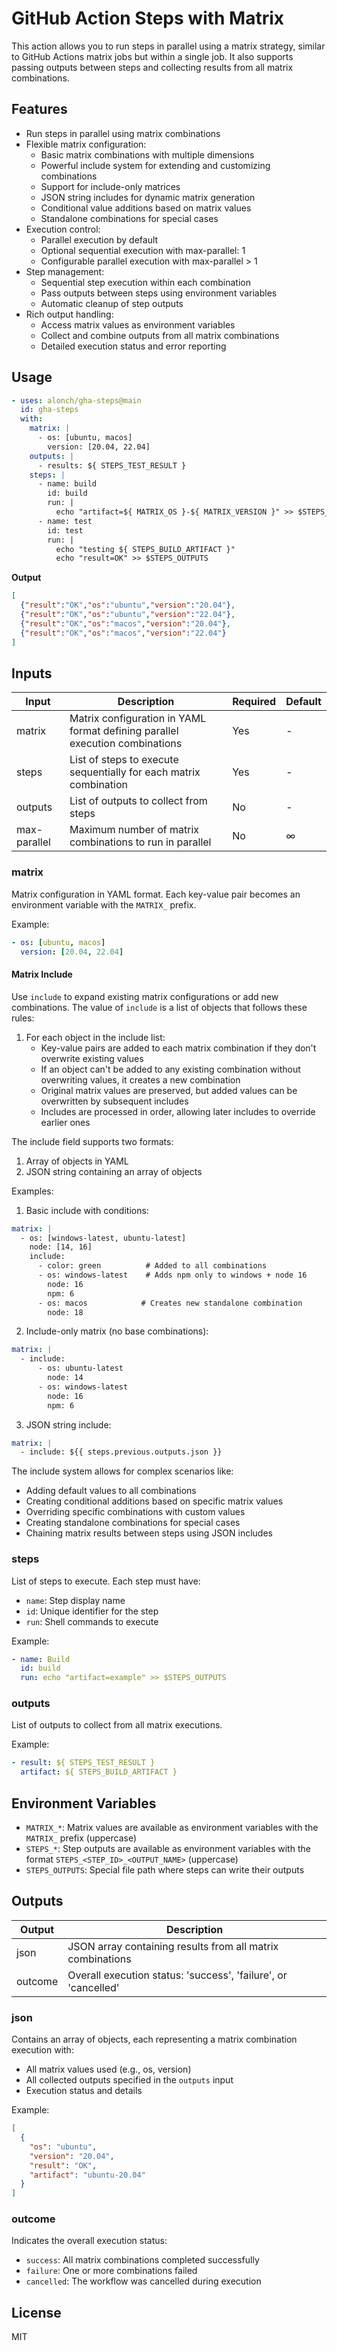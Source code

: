 # GitHub Action Steps with Matrix

This action allows you to run steps in parallel using a matrix strategy, similar to GitHub Actions matrix jobs but within a single job. It also supports passing outputs between steps and collecting results from all matrix combinations.

## Features

- Run steps in parallel using matrix combinations
- Flexible matrix configuration:
  - Basic matrix combinations with multiple dimensions
  - Powerful include system for extending and customizing combinations
  - Support for include-only matrices
  - JSON string includes for dynamic matrix generation
  - Conditional value additions based on matrix values
  - Standalone combinations for special cases
- Execution control:
  - Parallel execution by default
  - Optional sequential execution with max-parallel: 1
  - Configurable parallel execution with max-parallel > 1
- Step management:
  - Sequential step execution within each combination
  - Pass outputs between steps using environment variables
  - Automatic cleanup of step outputs
- Rich output handling:
  - Access matrix values as environment variables
  - Collect and combine outputs from all matrix combinations
  - Detailed execution status and error reporting

## Usage

```yaml
- uses: alonch/gha-steps@main
  id: gha-steps
  with:
    matrix: |
      - os: [ubuntu, macos]
        version: [20.04, 22.04]
    outputs: |
      - results: ${ STEPS_TEST_RESULT }
    steps: |
      - name: build
        id: build
        run: |
          echo "artifact=${ MATRIX_OS }-${ MATRIX_VERSION }" >> $STEPS_OUTPUTS
      - name: test
        id: test
        run: |
          echo "testing ${ STEPS_BUILD_ARTIFACT }"
          echo "result=OK" >> $STEPS_OUTPUTS
```
**Output**

```json
[
  {"result":"OK","os":"ubuntu","version":"20.04"},
  {"result":"OK","os":"ubuntu","version":"22.04"},
  {"result":"OK","os":"macos","version":"20.04"},
  {"result":"OK","os":"macos","version":"22.04"}
]
```

## Inputs

| Input        | Description                                                                | Required | Default |
|--------------|----------------------------------------------------------------------------|----------|----------|
| matrix       | Matrix configuration in YAML format defining parallel execution combinations | Yes      | -        |
| steps        | List of steps to execute sequentially for each matrix combination          | Yes      | -        |
| outputs      | List of outputs to collect from steps                                      | No      | -        |
| max-parallel | Maximum number of matrix combinations to run in parallel                    | No       | ∞        |

### matrix
Matrix configuration in YAML format. Each key-value pair becomes an environment variable with the `MATRIX_` prefix.

Example:
```yaml
- os: [ubuntu, macos]
  version: [20.04, 22.04]
```

#### Matrix Include
Use `include` to expand existing matrix configurations or add new combinations. The value of `include` is a list of objects that follows these rules:

1. For each object in the include list:
   - Key-value pairs are added to each matrix combination if they don't overwrite existing values
   - If an object can't be added to any existing combination without overwriting values, it creates a new combination
   - Original matrix values are preserved, but added values can be overwritten by subsequent includes
   - Includes are processed in order, allowing later includes to override earlier ones

The include field supports two formats:
1. Array of objects in YAML
2. JSON string containing an array of objects

Examples:

1. Basic include with conditions:
```yaml
matrix: |
  - os: [windows-latest, ubuntu-latest]
    node: [14, 16]
    include:
      - color: green          # Added to all combinations
      - os: windows-latest    # Adds npm only to windows + node 16
        node: 16
        npm: 6
      - os: macos            # Creates new standalone combination
        node: 18
```

2. Include-only matrix (no base combinations):
```yaml
matrix: |
  - include:
      - os: ubuntu-latest
        node: 14
      - os: windows-latest
        node: 16
        npm: 6
```

3. JSON string include:
```yaml
matrix: |
  - include: ${{ steps.previous.outputs.json }}
```

The include system allows for complex scenarios like:
- Adding default values to all combinations
- Creating conditional additions based on specific matrix values
- Overriding specific combinations with custom values
- Creating standalone combinations for special cases
- Chaining matrix results between steps using JSON includes

### steps
List of steps to execute. Each step must have:
- `name`: Step display name
- `id`: Unique identifier for the step
- `run`: Shell commands to execute

Example:
```yaml
- name: Build
  id: build
  run: echo "artifact=example" >> $STEPS_OUTPUTS
```

### outputs
List of outputs to collect from all matrix executions.

Example:
```yaml
- result: ${ STEPS_TEST_RESULT }
  artifact: ${ STEPS_BUILD_ARTIFACT }
```

## Environment Variables

- `MATRIX_*`: Matrix values are available as environment variables with the `MATRIX_` prefix (uppercase)
- `STEPS_*`: Step outputs are available as environment variables with the format `STEPS_<STEP_ID>_<OUTPUT_NAME>` (uppercase)
- `STEPS_OUTPUTS`: Special file path where steps can write their outputs

## Outputs

| Output    | Description                                                              |
|-----------|--------------------------------------------------------------------------|
| json      | JSON array containing results from all matrix combinations                |
| outcome   | Overall execution status: 'success', 'failure', or 'cancelled'           |

### json
Contains an array of objects, each representing a matrix combination execution with:
- All matrix values used (e.g., os, version)
- All collected outputs specified in the `outputs` input
- Execution status and details

Example:
```json
[
  {
    "os": "ubuntu",
    "version": "20.04",
    "result": "OK",
    "artifact": "ubuntu-20.04"
  }
]
```

### outcome
Indicates the overall execution status:
- `success`: All matrix combinations completed successfully
- `failure`: One or more combinations failed
- `cancelled`: The workflow was cancelled during execution

## License

MIT
